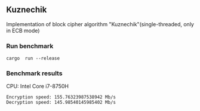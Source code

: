 ## Kuznechik

Implementation of block cipher algorithm "Kuznechik"(single-threaded, only in ECB mode)

### Run benchmark
```shell
cargo  run --release
```

### Benchmark results
CPU: Intel Core i7-8750H

```
Encryption speed: 155.76323987538942 Mb/s
Decryption speed: 145.98540145985402 Mb/s
```